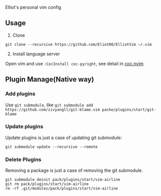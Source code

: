 Elliot's personal vim config

## Usage

1. Clone

```shell
git clone --recursive https://github.com/Eliot00/ElliotVim ~/.vim
```

2. Install language server

Open vim and use `:CocInstall coc-pyright`, see detail in [coc.nvim](https://github.com/neoclide/coc.nvim)

## Plugin Manage(Native way)

### Add plugins

Use `git submodule`, like `git submodule add https://github.com/zivyangll/git-blame.vim packe/plugins/start/git-blame`

### Update plugins

Update plugins is just a case of updating git submodule:

```shell
git submodule update --recursive --remote
```

### Delete Plugins

Removing a package is just a case of removing the git submodule.

```shell
git submodule deinit pack/plugins/start/vim-airline
git rm pack/plugins/start/vim-airline
rm -rf .git/modules/pack/plugins/start/vim-airline
```

